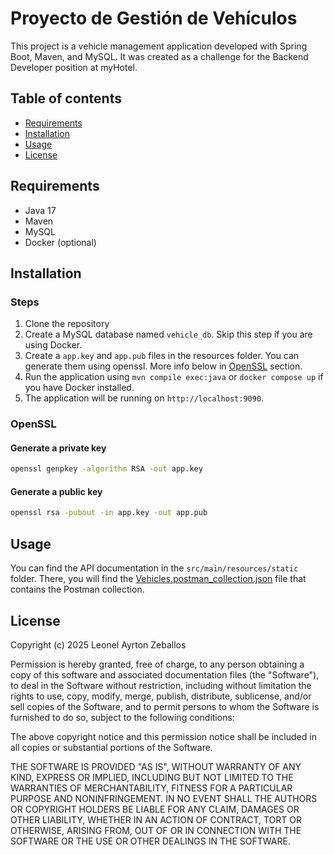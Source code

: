 # Proyecto de Gestión de Vehículos

This project is a vehicle management application developed with Spring Boot, Maven, and MySQL.
It was created as a challenge for the Backend Developer position at myHotel.

## Table of contents

- [Requirements](#requirements)
- [Installation](#installation)
- [Usage](#usage)
- [License](#license)

## Requirements

- Java 17
- Maven
- MySQL
- Docker (optional)

## Installation

### Steps

1. Clone the repository
2. Create a MySQL database named `vehicle_db`. Skip this step if you are using Docker.
3. Create a `app.key` and `app.pub` files in the resources folder. You can generate them using openssl. More info below
   in [OpenSSL](#openssl) section.
4. Run the application using `mvn compile exec:java` or `docker compose up` if you have Docker installed.
5. The application will be running on `http://localhost:9090`.

### OpenSSL

#### Generate a private key

```bash
openssl genpkey -algorithm RSA -out app.key
```

#### Generate a public key

```bash
openssl rsa -pubout -in app.key -out app.pub
```

## Usage

You can find the API documentation in the `src/main/resources/static` folder.
There, you will find the [Vehicles.postman_collection.json](src/main/resources/static/Vehicles.postman_collection.json)
file that contains the Postman collection.

## License

Copyright (c) 2025 Leonel Ayrton Zeballos

Permission is hereby granted, free of charge, to any person obtaining a copy
of this software and associated documentation files (the "Software"), to deal
in the Software without restriction, including without limitation the rights
to use, copy, modify, merge, publish, distribute, sublicense, and/or sell
copies of the Software, and to permit persons to whom the Software is
furnished to do so, subject to the following conditions:

The above copyright notice and this permission notice shall be included in all
copies or substantial portions of the Software.

THE SOFTWARE IS PROVIDED "AS IS", WITHOUT WARRANTY OF ANY KIND, EXPRESS OR
IMPLIED, INCLUDING BUT NOT LIMITED TO THE WARRANTIES OF MERCHANTABILITY,
FITNESS FOR A PARTICULAR PURPOSE AND NONINFRINGEMENT. IN NO EVENT SHALL THE
AUTHORS OR COPYRIGHT HOLDERS BE LIABLE FOR ANY CLAIM, DAMAGES OR OTHER
LIABILITY, WHETHER IN AN ACTION OF CONTRACT, TORT OR OTHERWISE, ARISING FROM,
OUT OF OR IN CONNECTION WITH THE SOFTWARE OR THE USE OR OTHER DEALINGS IN THE
SOFTWARE.
